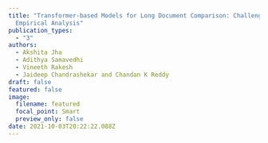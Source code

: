 ```yaml
---
title: "Transformer-based Models for Long Document Comparison: Challenges and
  Empirical Analysis"
publication_types:
  - "3"
authors:
  - Akshita Jha
  - Adithya Samavedhi
  - Vineeth Rakesh
  - Jaideep Chandrashekar and Chandan K Reddy
draft: false
featured: false
image:
  filename: featured
  focal_point: Smart
  preview_only: false
date: 2021-10-03T20:22:22.088Z
---
```

